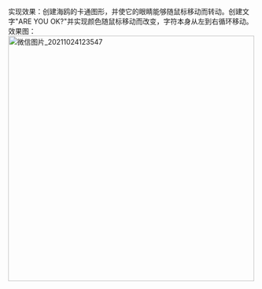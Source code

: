 实现效果：创建海鸥的卡通图形，并使它的眼睛能够随鼠标移动而转动。创建文字"ARE YOU OK?"并实现颜色随鼠标移动而改变，字符本身从左到右循环移动。
效果图：<img width="500" alt="微信图片_20211024123547" src="https://user-images.githubusercontent.com/90596576/138581006-99172f75-3fa9-4cb7-a30a-378566e8f67f.png">
